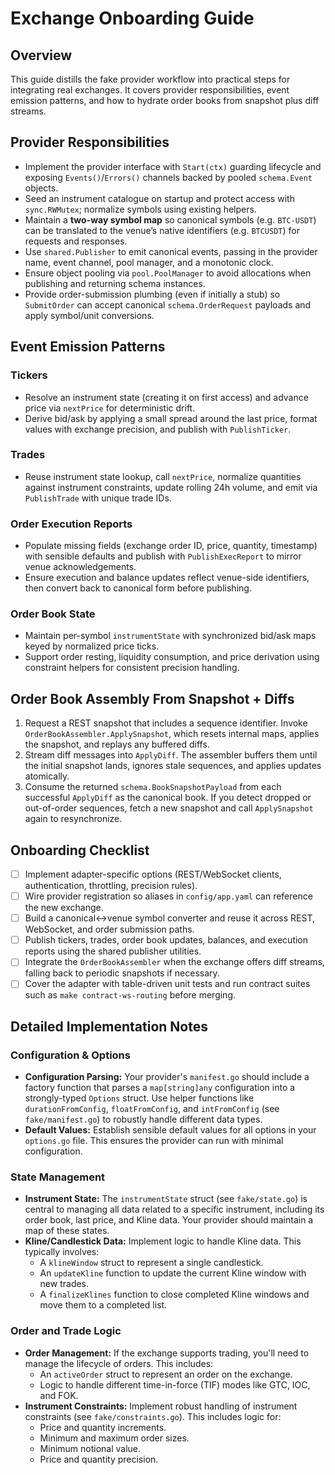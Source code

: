 # Exchange Onboarding Guide

## Overview
This guide distills the fake provider workflow into practical steps for integrating real exchanges. It covers provider responsibilities, event emission patterns, and how to hydrate order books from snapshot plus diff streams.

## Provider Responsibilities
- Implement the provider interface with `Start(ctx)` guarding lifecycle and exposing `Events()`/`Errors()` channels backed by pooled `schema.Event` objects.
- Seed an instrument catalogue on startup and protect access with `sync.RWMutex`; normalize symbols using existing helpers.
- Maintain a **two-way symbol map** so canonical symbols (e.g. `BTC-USDT`) can be translated to the venue’s native identifiers (e.g. `BTCUSDT`) for requests and responses.
- Use `shared.Publisher` to emit canonical events, passing in the provider name, event channel, pool manager, and a monotonic clock.
- Ensure object pooling via `pool.PoolManager` to avoid allocations when publishing and returning schema instances.
- Provide order-submission plumbing (even if initially a stub) so `SubmitOrder` can accept canonical `schema.OrderRequest` payloads and apply symbol/unit conversions.

## Event Emission Patterns
### Tickers
- Resolve an instrument state (creating it on first access) and advance price via `nextPrice` for deterministic drift.
- Derive bid/ask by applying a small spread around the last price, format values with exchange precision, and publish with `PublishTicker`.

### Trades
- Reuse instrument state lookup, call `nextPrice`, normalize quantities against instrument constraints, update rolling 24h volume, and emit via `PublishTrade` with unique trade IDs.

### Order Execution Reports
- Populate missing fields (exchange order ID, price, quantity, timestamp) with sensible defaults and publish with `PublishExecReport` to mirror venue acknowledgements.
- Ensure execution and balance updates reflect venue-side identifiers, then convert back to canonical form before publishing.

### Order Book State
- Maintain per-symbol `instrumentState` with synchronized bid/ask maps keyed by normalized price ticks.
- Support order resting, liquidity consumption, and price derivation using constraint helpers for consistent precision handling.

## Order Book Assembly From Snapshot + Diffs
1. Request a REST snapshot that includes a sequence identifier. Invoke `OrderBookAssembler.ApplySnapshot`, which resets internal maps, applies the snapshot, and replays any buffered diffs.
2. Stream diff messages into `ApplyDiff`. The assembler buffers them until the initial snapshot lands, ignores stale sequences, and applies updates atomically.
3. Consume the returned `schema.BookSnapshotPayload` from each successful `ApplyDiff` as the canonical book. If you detect dropped or out-of-order sequences, fetch a new snapshot and call `ApplySnapshot` again to resynchronize.

## Onboarding Checklist
- [ ] Implement adapter-specific options (REST/WebSocket clients, authentication, throttling, precision rules).
- [ ] Wire provider registration so aliases in `config/app.yaml` can reference the new exchange.
- [ ] Build a canonical↔venue symbol converter and reuse it across REST, WebSocket, and order submission paths.
- [ ] Publish tickers, trades, order book updates, balances, and execution reports using the shared publisher utilities.
- [ ] Integrate the `OrderBookAssembler` when the exchange offers diff streams, falling back to periodic snapshots if necessary.
- [ ] Cover the adapter with table-driven unit tests and run contract suites such as `make contract-ws-routing` before merging.

## Detailed Implementation Notes

### Configuration & Options

- **Configuration Parsing:** Your provider's `manifest.go` should include a factory function that parses a `map[string]any` configuration into a strongly-typed `Options` struct. Use helper functions like `durationFromConfig`, `floatFromConfig`, and `intFromConfig` (see `fake/manifest.go`) to robustly handle different data types.
- **Default Values:** Establish sensible default values for all options in your `options.go` file. This ensures the provider can run with minimal configuration.

### State Management

- **Instrument State:** The `instrumentState` struct (see `fake/state.go`) is central to managing all data related to a specific instrument, including its order book, last price, and Kline data. Your provider should maintain a map of these states.
- **Kline/Candlestick Data:** Implement logic to handle Kline data. This typically involves:
    - A `klineWindow` struct to represent a single candlestick.
    - An `updateKline` function to update the current Kline window with new trades.
    - A `finalizeKlines` function to close completed Kline windows and move them to a completed list.

### Order and Trade Logic

- **Order Management:** If the exchange supports trading, you'll need to manage the lifecycle of orders. This includes:
    - An `activeOrder` struct to represent an order on the exchange.
    - Logic to handle different time-in-force (TIF) modes like GTC, IOC, and FOK.
- **Instrument Constraints:** Implement robust handling of instrument constraints (see `fake/constraints.go`). This includes logic for:
    - Price and quantity increments.
    - Minimum and maximum order sizes.
    - Minimum notional value.
    - Price and quantity precision.
